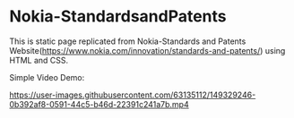 # Nokia-StandardsandPatents
This is static page replicated from Nokia-Standards and Patents Website(https://www.nokia.com/innovation/standards-and-patents/) using HTML and CSS.

Simple Video Demo:

https://user-images.githubusercontent.com/63135112/149329246-0b392af8-0591-44c5-b46d-22391c241a7b.mp4



